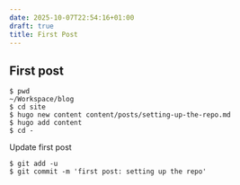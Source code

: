 ```yaml
---
date: 2025-10-07T22:54:16+01:00
draft: true
title: First Post
---
```


## First post 

```console
$ pwd
~/Workspace/blog
$ cd site
$ hugo new content content/posts/setting-up-the-repo.md
$ hugo add content
$ cd -
```

Update first post

```
$ git add -u
$ git commit -m 'first post: setting up the repo'
```
